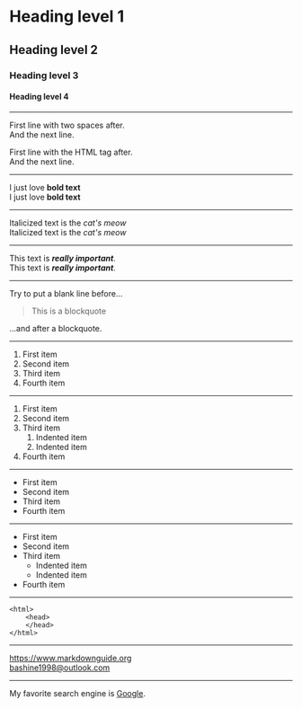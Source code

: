 # Heading level 1
## Heading level 2
### Heading level 3
#### Heading level 4   
---
  

First line with two spaces after.  
And the next line.

First line with the HTML tag after.<br>
And the next line.

---
I just love **bold text**  
I just love __bold text__

---
Italicized text is the *cat's meow*  
Italicized text is the _cat's meow_

---
This text is ***really important***.  
This text is ___really important___.

---

Try to put a blank line before...

> This is a blockquote

...and after a blockquote.

---
1. First item
2. Second item
3. Third item
4. Fourth item

---


1. First item
2. Second item
3. Third item
    1. Indented item
    2. Indented item
4. Fourth item

---
- First item
- Second item
- Third item
- Fourth item

---

- First item
- Second item
- Third item
    - Indented item
    - Indented item
- Fourth item

---
    <html>
        <head>
        </head>
    </html>

---

<https://www.markdownguide.org>  
<bashine1998@outlook.com>

---
My favorite search engine is [Google](https://google.com "The most popular search engine, actually sometimes I will still use Baidu").

